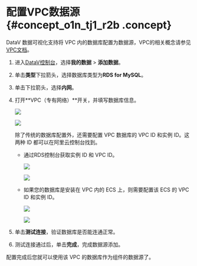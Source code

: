 # 配置VPC数据源 {#concept_o1n_tj1_r2b .concept}

DataV 数据可视化支持将 VPC 内的数据库配置为数据源，VPC的相关概念请参见[VPC文档](https://www.alibabacloud.com/help/zh/product/27706.html)。

1.  进入[DataV控制台](http://datav.aliyun.com/)，选择**我的数据** \> **添加数据**。
2.  单击**类型**下拉箭头，选择数据库类型为**RDS for MySQL**。
3.  单击下拉箭头，选择**内网**。
4.  打开**VPC（专有网络）**开关，并填写数据库信息。

    ![](http://static-aliyun-doc.oss-cn-hangzhou.aliyuncs.com/assets/img/16581/15347451239304_zh-CN.png)

    ![](http://static-aliyun-doc.oss-cn-hangzhou.aliyuncs.com/assets/img/16581/15347451239305_zh-CN.png)

    除了传统的数据库配置外，还需要配置 VPC 数据库的 VPC ID 和实例 ID。这两种 ID 都可以在阿里云控制台找到。

    -   通过RDS控制台获取实例 ID 和 VPC ID。

        ![](http://static-aliyun-doc.oss-cn-hangzhou.aliyuncs.com/assets/img/16581/15347451238636_zh-CN.png)

        ![](http://static-aliyun-doc.oss-cn-hangzhou.aliyuncs.com/assets/img/16581/15347451238637_zh-CN.png)

    -   如果您的数据库是安装在 VPC 内的 ECS 上，则需要配置该 ECS 的 VPC ID 和实例 ID。

        ![](http://static-aliyun-doc.oss-cn-hangzhou.aliyuncs.com/assets/img/16581/15347451248638_zh-CN.png)

        ![](http://static-aliyun-doc.oss-cn-hangzhou.aliyuncs.com/assets/img/16581/15347451248639_zh-CN.png)

5.  单击**测试连接**，验证数据库是否能连通正常。
6.  测试连接通过后，单击**完成**，完成数据源添加。

配置完成后您就可以使用该 VPC 的数据库作为组件的数据源了。

